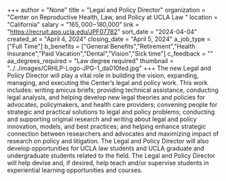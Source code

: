 +++
author = "None"
title = "Legal and Policy Director"
organization = "Center on Reproductive Health, Law, and Policy at UCLA Law "
location = "California"
salary = "$165,000-$180,000"
link = "https://recruit.apo.ucla.edu/JPF07782"
sort_date = "2024-04-04"
created_at = "April 4, 2024"
closing_date = "April 5, 2024"
a_job_type = ["Full Time"]
b_benefits = ["General Benefits","Retirement","Health Insurance","Paid Vacation","Dental","Vision","Sick time"]
c_feedback = ""
aa_degrees_required = "Law degree required"
thumbnail = "../../images/CRHLP-Logo-JPG-1_da010fed.jpg"
+++
The new Legal and Policy Director will play a vital role in building the vision, expanding, managing, and executing the Center’s legal and policy work. This work includes: writing amicus briefs; providing technical assistance, conducting legal analysis, and helping develop new legal theories and policies for advocates, policymakers, and health care providers; convening people for strategic and practical solutions to legal and policy problems; conducting and supporting original research and writing about legal and policy innovation, models, and best practices; and helping enhance strategic connection between researchers and advocates and maximizing impact of research on policy and litigation. The Legal and Policy Director will also develop opportunities for UCLA law students and UCLA graduate and undergraduate students related to the field. The Legal and Policy Director will help devise and, if desired, help teach and/or supervise students in experiential learning opportunities and courses.